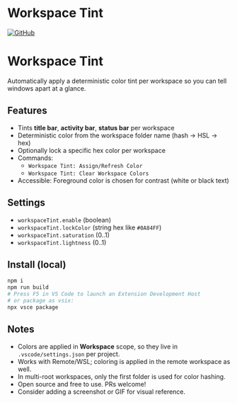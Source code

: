 # Workspace Tint

[![GitHub](https://img.shields.io/badge/GitHub-tinto-blue?logo=github)](https://github.com/Michael-A-Kuykendall/tinto)
# Workspace Tint

Automatically apply a deterministic color tint per workspace so you can tell windows apart at a glance.

## Features
- Tints **title bar**, **activity bar**, **status bar** per workspace
- Deterministic color from the workspace folder name (hash → HSL → hex)
- Optionally lock a specific hex color per workspace
- Commands:
  - `Workspace Tint: Assign/Refresh Color`
  - `Workspace Tint: Clear Workspace Colors`
- Accessible: Foreground color is chosen for contrast (white or black text)

## Settings
- `workspaceTint.enable` (boolean)
- `workspaceTint.lockColor` (string hex like `#0A84FF`)
- `workspaceTint.saturation` (0..1)
- `workspaceTint.lightness` (0..1)

## Install (local)
```bash
npm i
npm run build
# Press F5 in VS Code to launch an Extension Development Host
# or package as vsix:
npx vsce package
```

## Notes
- Colors are applied in **Workspace** scope, so they live in `.vscode/settings.json` per project.
- Works with Remote/WSL; coloring is applied in the remote workspace as well.
- In multi-root workspaces, only the first folder is used for color hashing.
- Open source and free to use. PRs welcome!
- Consider adding a screenshot or GIF for visual reference.
